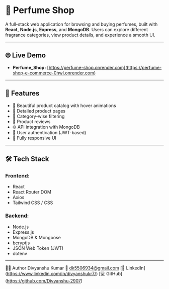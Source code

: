 # 🧴 Perfume Shop

A full-stack web application for browsing and buying perfumes, built with **React**, **Node.js**, **Express**, and **MongoDB**. Users can explore different fragrance categories, view product details, and experience a smooth UI.

---

## 🌐 Live Demo

- **Perfume_Shop:** [https://perfume-shop.onrender.com](https://perfume-shop-e-commerce-0hwl.onrender.com)
---

## 🚀 Features

- 💄 Beautiful product catalog with hover animations  
- 🧴 Detailed product pages  
- 🔎 Category-wise filtering  
- 💬 Product reviews  
- 🌐 API integration with MongoDB  
- 🔐 User authentication (JWT-based)  
- 📱 Fully responsive UI  

---

## 🛠️ Tech Stack

### Frontend:
- React
- React Router DOM
- Axios
- Tailwind CSS / CSS

### Backend:
- Node.js
- Express.js
- MongoDB & Mongoose
- bcryptjs
- JSON Web Token (JWT)
- dotenv

---

🙋‍♂️ Author
Divyanshu Kumar
📧 dk5506934@gmail.com
[🔗 LinkedIn] (https://www.linkedin.com/in/divyanshukr7/)
[💻 GitHub] (https://github.com/Divyanshu-2907)



